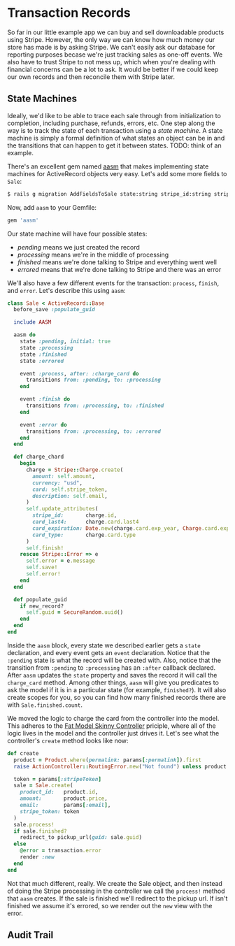 [aasm]: https://github.com/aasm/aasm
[fmsc]: http://weblog.jamisbuck.org/2006/10/18/skinny-controller-fat-model

# Transaction Records

So far in our little example app we can buy and sell downloadable products using Stripe. However, the only way we can know how much money our store has made is by asking Stripe. We can't easily ask our database for reporting purposes becase we're just tracking sales as one-off events. We also have to trust Stripe to not mess up, which when you're dealing with financial concerns can be a lot to ask. It would be better if we could keep our own records and then reconcile them with Stripe later.

## State Machines

Ideally, we'd like to be able to trace each sale through from initialization to completion, including purchase, refunds, errors, etc. One step along the way is to track the state of each transaction using a *state machine*. A state machine is simply a formal definition of what states an object can be in and the transitions that can happen to get it between states. TODO: think of an example.

There's an excellent gem named [aasm][] that makes implementing state machines for ActiveRecord objects very easy. Let's add some more fields to `Sale`:

```bash
$ rails g migration AddFieldsToSale state:string stripe_id:string stripe_token:string card_last4:string card_expiration:string card_type:string email:string error:text product_id:integer
```

Now, add `aasm` to your Gemfile:

```ruby
gem 'aasm'
```

Our state machine will have four possible states:

* *pending* means we just created the record
* *processing* means we're in the middle of processing
* *finished* means we're done talking to Stripe and everything went well
* *errored* means that we're done talking to Stripe and there was an error

We'll also have a few different events for the transaction: `process`, `finish`, and `error`. Let's describe this using `aasm`:

```ruby
class Sale < ActiveRecord::Base
  before_save :populate_guid

  include AASM

  aasm do
    state :pending, initial: true
    state :processing
    state :finished
    state :errored

    event :process, after: :charge_card do
      transitions from: :pending, to: :processing
    end

    event :finish do
      transitions from: :processing, to: :finished
    end

    event :error do
      transitions from: :processing, to: :errored
    end
  end

  def charge_chard
    begin
      charge = Stripe::Charge.create(
        amount: self.amount,
        currency: "usd",
        card: self.stripe_token,
        description: self.email,
      )
      self.update_attributes(
        stripe_id:       charge.id,
        card_last4:      charge.card.last4
        card_expiration: Date.new(charge.card.exp_year, Charge.card.exp_month, 1),
        card_type:       charge.card.type
      )
      self.finish!
    rescue Stripe::Error => e
      self.error = e.message
      self.save!
      self.error!
    end
  end

  def populate_guid
    if new_record?
      self.guid = SecureRandom.uuid()
    end
  end
end
```

Inside the `aasm` block, every state we described earlier gets a `state` declaration, and every event gets an `event` declaration. Notice that the `:pending` state is what the record will be created with. Also, notice that the transition from `:pending` to `:processing` has an `:after` callback declared. After `aasm` updates the `state` property and saves the record it will call the `charge_card` method. Among other things, `aasm` will give you predicates to ask the model if it is in a particular state (for example, `finished?`). It will also create scopes for you, so you can find how many finished records there are with `Sale.finished.count`.

We moved the logic to charge the card from the controller into the model. This adheres to the [Fat Model Skinny Controller][fmsc] priciple, where all of the logic lives in the model and the controller just drives it. Let's see what the controller's `create` method looks like now:

```ruby
def create
  product = Product.where(permalink: params[:permalink]).first
  raise ActionController::RoutingError.new("Not found") unless product

  token = params[:stripeToken]
  sale = Sale.create(
    product_id:   product.id,
    amount:       product.price,
    email:        params[:email],
    stripe_token: token
  )
  sale.process!
  if sale.finished?
    redirect_to pickup_url(guid: sale.guid)
  else
    @error = transaction.error
    render :new
  end
end
```

Not that much different, really. We create the Sale object, and then instead of doing the Stripe processing in the controller we call the `process!` method that `aasm` creates. If the sale is finished we'll redirect to the pickup url. If isn't finished we assume it's errored, so we render out the `new` view with the error.

## Audit Trail

